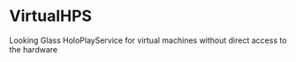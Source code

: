 # VirtualHPS
Looking Glass HoloPlayService for virtual machines without direct access to the hardware

